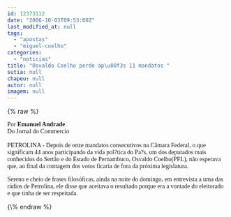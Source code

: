 ```yaml
---
id: 12373112
date: "2006-10-03T09:53:00Z"
last_modified_at: null
tags:
  - "apostas"
  - "miguel-coelho"
categories:
  - "noticias"
title: "Osvaldo Coelho perde ap\u00f3s 11 mandatos "
sutia: null
chapeu: null
autor: null
imagem: null
---
```

{\% raw %}
<p><P><FONT face=Verdana>Por <STRONG>Emanuel Andrade</STRONG><BR>Do Jornal do Commercio<BR><BR>PETROLINA - Depois de onze mandatos consecutivos na Câmara Federal, o que significam 44 anos participando da vida pol?tica do Pa?s, um dos deputados mais conhecidos do Sertão e do Estado de Pernambuco, Osvaldo Coelho(PFL), não esperava que, ao final da contagem dos votos ficaria de fora da próxima legislatura. </FONT></P></p>
<p><P><FONT face=Verdana>Sereno e cheio de frases filosóficas, ainda na noite do domingo, em entrevista a uma das rádios de Petrolina, ele disse que aceitava o resultado porque era a vontade do eleitorado e que tinha de ser respeitada.</FONT></P> </p>
{\% endraw %}